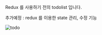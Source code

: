Redux 를 사용하기 전의 todolist 입니다.

추가예정 : redux 를 이용한 state 관리, 수정 기능 

![todo](/image/https://ibb.co/RHPtLV0)
